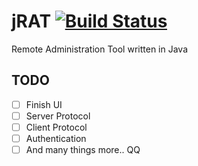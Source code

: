 # jRAT [![Build Status](https://travis-ci.org/KSchaap1994/jRAT.svg?branch=master)](https://travis-ci.org/KSchaap1994/jRAT)

Remote Administration Tool written in Java

## TODO

- [ ] Finish UI
- [ ] Server Protocol
- [ ] Client Protocol
- [ ] Authentication
- [ ] And many things more.. QQ
